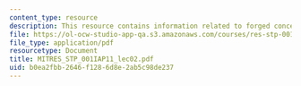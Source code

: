 ```yaml
---
content_type: resource
description: This resource contains information related to forged concensus.
file: https://ol-ocw-studio-app-qa.s3.amazonaws.com/courses/res-stp-001-science-policy-bootcamp-january-iap-2011/b0ea2fbb2646f1286d8e2ab5c98de237_MITRES_STP_001IAP11_lec02.pdf
file_type: application/pdf
resourcetype: Document
title: MITRES_STP_001IAP11_lec02.pdf
uid: b0ea2fbb-2646-f128-6d8e-2ab5c98de237
---
```

